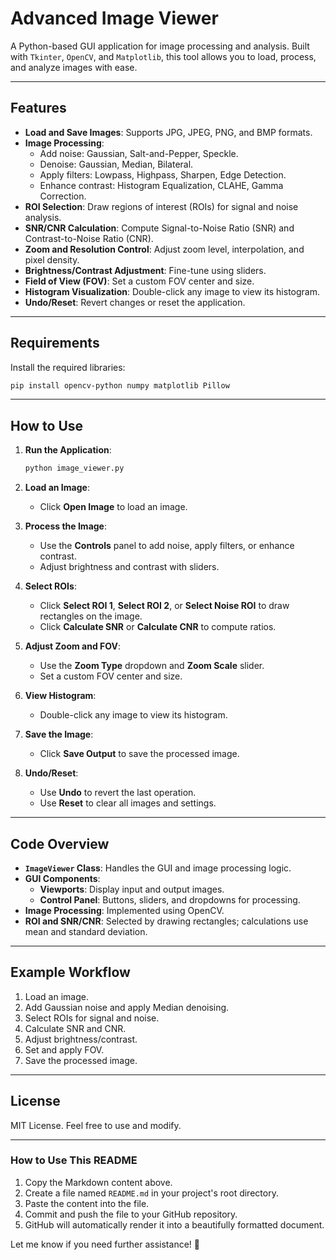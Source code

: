 # Advanced Image Viewer

A Python-based GUI application for image processing and analysis. Built with `Tkinter`, `OpenCV`, and `Matplotlib`, this tool allows you to load, process, and analyze images with ease.

---

## Features

- **Load and Save Images**: Supports JPG, JPEG, PNG, and BMP formats.
- **Image Processing**:
  - Add noise: Gaussian, Salt-and-Pepper, Speckle.
  - Denoise: Gaussian, Median, Bilateral.
  - Apply filters: Lowpass, Highpass, Sharpen, Edge Detection.
  - Enhance contrast: Histogram Equalization, CLAHE, Gamma Correction.
- **ROI Selection**: Draw regions of interest (ROIs) for signal and noise analysis.
- **SNR/CNR Calculation**: Compute Signal-to-Noise Ratio (SNR) and Contrast-to-Noise Ratio (CNR).
- **Zoom and Resolution Control**: Adjust zoom level, interpolation, and pixel density.
- **Brightness/Contrast Adjustment**: Fine-tune using sliders.
- **Field of View (FOV)**: Set a custom FOV center and size.
- **Histogram Visualization**: Double-click any image to view its histogram.
- **Undo/Reset**: Revert changes or reset the application.

---

## Requirements

Install the required libraries:

```bash
pip install opencv-python numpy matplotlib Pillow
```

---

## How to Use

1. **Run the Application**:
   ```bash
   python image_viewer.py
   ```

2. **Load an Image**:
   - Click **Open Image** to load an image.

3. **Process the Image**:
   - Use the **Controls** panel to add noise, apply filters, or enhance contrast.
   - Adjust brightness and contrast with sliders.

4. **Select ROIs**:
   - Click **Select ROI 1**, **Select ROI 2**, or **Select Noise ROI** to draw rectangles on the image.
   - Click **Calculate SNR** or **Calculate CNR** to compute ratios.

5. **Adjust Zoom and FOV**:
   - Use the **Zoom Type** dropdown and **Zoom Scale** slider.
   - Set a custom FOV center and size.

6. **View Histogram**:
   - Double-click any image to view its histogram.

7. **Save the Image**:
   - Click **Save Output** to save the processed image.

8. **Undo/Reset**:
   - Use **Undo** to revert the last operation.
   - Use **Reset** to clear all images and settings.

---

## Code Overview

- **`ImageViewer` Class**: Handles the GUI and image processing logic.
- **GUI Components**:
  - **Viewports**: Display input and output images.
  - **Control Panel**: Buttons, sliders, and dropdowns for processing.
- **Image Processing**: Implemented using OpenCV.
- **ROI and SNR/CNR**: Selected by drawing rectangles; calculations use mean and standard deviation.

---

## Example Workflow

1. Load an image.
2. Add Gaussian noise and apply Median denoising.
3. Select ROIs for signal and noise.
4. Calculate SNR and CNR.
5. Adjust brightness/contrast.
6. Set and apply FOV.
7. Save the processed image.

---

## License

MIT License. Feel free to use and modify.

---

### How to Use This README

1. Copy the Markdown content above.
2. Create a file named `README.md` in your project's root directory.
3. Paste the content into the file.
4. Commit and push the file to your GitHub repository.
5. GitHub will automatically render it into a beautifully formatted document.

Let me know if you need further assistance! 🚀
